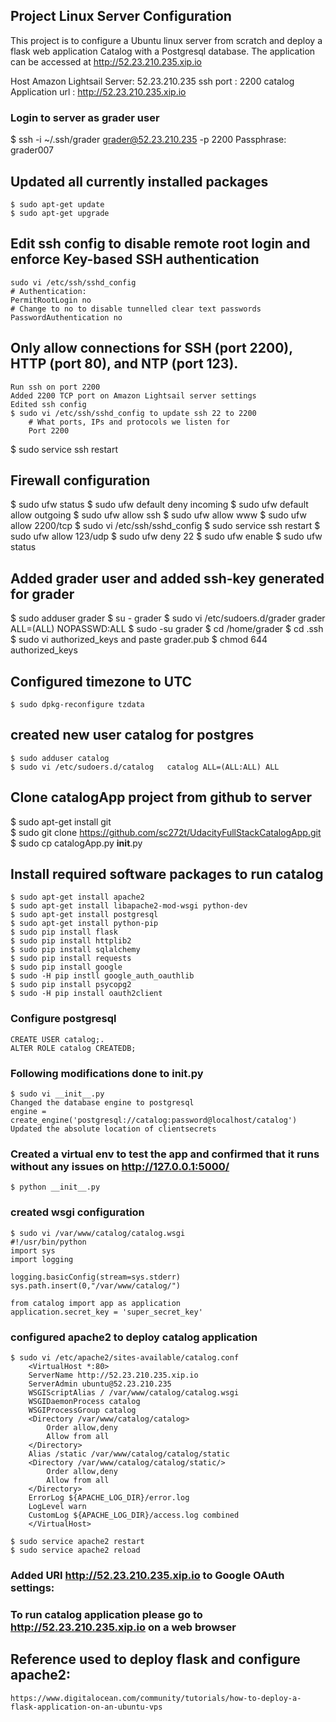 ## Project Linux Server Configuration
This project is to configure a Ubuntu linux server from scratch and deploy a flask web application Catalog with a Postgresql database.
The application can be accessed at http://52.23.210.235.xip.io

Host Amazon Lightsail Server: 52.23.210.235
ssh port : 2200
catalog Application url : http://52.23.210.235.xip.io

### Login to server as grader user
 $ ssh -i ~/.ssh/grader grader@52.23.210.235 -p 2200
 Passphrase: grader007

## Updated all currently installed packages
	$ sudo apt-get update 
	$ sudo apt-get upgrade

## Edit ssh config to disable remote root login and enforce Key-based SSH authentication
	sudo vi /etc/ssh/sshd_config
	# Authentication:
	PermitRootLogin no
	# Change to no to disable tunnelled clear text passwords
	PasswordAuthentication no

## Only allow connections for SSH (port 2200), HTTP (port 80), and NTP (port 123).
	Run ssh on port 2200
	Added 2200 TCP port on Amazon Lightsail server settings
	Edited ssh config 
	$ sudo vi /etc/ssh/sshd_config to update ssh 22 to 2200
		# What ports, IPs and protocols we listen for
		Port 2200
   
   $ sudo service ssh restart

## Firewall configuration
   $ sudo ufw status
   $ sudo ufw default deny incoming
   $ sudo ufw default allow outgoing
   $ sudo ufw allow ssh
   $ sudo ufw allow www
   $ sudo ufw allow 2200/tcp
   $ sudo vi /etc/ssh/sshd_config
   $ sudo service ssh restart
   $ sudo ufw allow 123/udp
   $ sudo ufw deny 22
   $ sudo ufw enable
   $ sudo ufw status
   
## Added grader user and added ssh-key generated for grader
   $ sudo adduser grader
   $ su - grader
   $ sudo vi /etc/sudoers.d/grader grader ALL=(ALL) NOPASSWD:ALL
   $ sudo -su grader
   $ cd /home/grader
   $ cd .ssh
   $ sudo vi authorized_keys   and paste grader.pub
   $ chmod 644 authorized_keys
   
## Configured timezone to UTC   
	$ sudo dpkg-reconfigure tzdata

   
## created new user catalog for postgres
	$ sudo adduser catalog
	$ sudo vi /etc/sudoers.d/catalog   catalog ALL=(ALL:ALL) ALL

## Clone catalogApp project from github to server
  $ sudo apt-get install git	
  $ sudo git clone https://github.com/sc272t/UdacityFullStackCatalogApp.git
  $ sudo cp  catalogApp.py __init__.py

## Install required software packages to run catalog
	$ sudo apt-get install apache2
	$ sudo apt-get install libapache2-mod-wsgi python-dev
    $ sudo apt-get install postgresql
	$ sudo apt-get install python-pip
	$ sudo pip install flask
	$ sudo pip install httplib2
	$ sudo pip install sqlalchemy
	$ sudo pip install requests
	$ sudo pip install google
	$ sudo -H pip instll google_auth_oauthlib
	$ sudo pip install psycopg2
	$ sudo -H pip install oauth2client


### Configure postgresql
	CREATE USER catalog;.
	ALTER ROLE catalog CREATEDB;

### Following modifications done to __init__.py
	$ sudo vi __init__.py
	Changed the database engine to postgresql
	engine = create_engine('postgresql://catalog:password@localhost/catalog')
	Updated the absolute location of clientsecrets

### Created a virtual env to test the app and confirmed that it runs without any issues on http://127.0.0.1:5000/
	$ python __init__.py

### created wsgi configuration
	$ sudo vi /var/www/catalog/catalog.wsgi
	#!/usr/bin/python
	import sys
	import logging

	logging.basicConfig(stream=sys.stderr)
	sys.path.insert(0,"/var/www/catalog/")

	from catalog import app as application
	application.secret_key = 'super_secret_key'

### configured apache2 to deploy catalog application
	$ sudo vi /etc/apache2/sites-available/catalog.conf
		<VirtualHost *:80>
		ServerName http://52.23.210.235.xip.io
		ServerAdmin ubuntu@52.23.210.235
		WSGIScriptAlias / /var/www/catalog/catalog.wsgi
		WSGIDaemonProcess catalog
		WSGIProcessGroup catalog
		<Directory /var/www/catalog/catalog>
			Order allow,deny
			Allow from all
		</Directory>
		Alias /static /var/www/catalog/catalog/static
		<Directory /var/www/catalog/catalog/static/>
			Order allow,deny
			Allow from all
		</Directory>
		ErrorLog ${APACHE_LOG_DIR}/error.log
		LogLevel warn
		CustomLog ${APACHE_LOG_DIR}/access.log combined
		</VirtualHost>

	$ sudo service apache2 restart
	$ sudo service apache2 reload

### Added URI http://52.23.210.235.xip.io  to Google OAuth settings:

### To run catalog application please go to http://52.23.210.235.xip.io on a web browser

## Reference used to deploy flask and configure apache2:
	https://www.digitalocean.com/community/tutorials/how-to-deploy-a-flask-application-on-an-ubuntu-vps